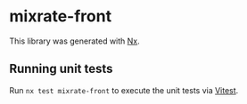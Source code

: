 # mixrate-front

This library was generated with [Nx](https://nx.dev).

## Running unit tests

Run `nx test mixrate-front` to execute the unit tests via [Vitest](https://vitest.dev/).

